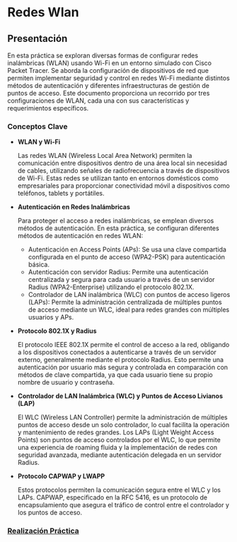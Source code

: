 # Redes Wlan

## Presentación

En esta práctica se exploran diversas formas de configurar redes inalámbricas (WLAN) usando Wi-Fi en un entorno simulado con Cisco Packet Tracer. Se aborda la configuración de dispositivos de red que permiten implementar seguridad y control en redes Wi-Fi mediante distintos métodos de autenticación y diferentes infraestructuras de gestión de puntos de acceso. Este documento proporciona un recorrido por tres configuraciones de WLAN, cada una con sus características y requerimientos específicos.

### Conceptos Clave

- __WLAN y Wi-Fi__

    Las redes WLAN (Wireless Local Area Network) permiten la comunicación entre dispositivos dentro de una área local sin necesidad de cables, utilizando señales de radiofrecuencia a través de dispositivos de Wi-Fi. Estas redes se utilizan tanto en entornos domésticos como empresariales para proporcionar conectividad móvil a dispositivos como teléfonos, tablets y portátiles.

- __Autenticación en Redes Inalámbricas__

    Para proteger el acceso a redes inalámbricas, se emplean diversos métodos de autenticación. En esta práctica, se configuran diferentes métodos de autenticación en redes WLAN:

    - Autenticación en Access Points (APs): Se usa una clave compartida configurada en el punto de acceso (WPA2-PSK) para autenticación básica.
   -  Autenticación con servidor Radius: Permite una autenticación centralizada y segura para cada usuario a través de un servidor Radius (WPA2-Enterprise) utilizando el protocolo 802.1X.
   -  Controlador de LAN inalámbrica (WLC) con puntos de acceso ligeros (LAPs): Permite la administración centralizada de múltiples puntos de acceso mediante un WLC, ideal para redes grandes con múltiples usuarios y APs.

- __Protocolo 802.1X y Radius__

    El protocolo IEEE 802.1X permite el control de acceso a la red, obligando a los dispositivos conectados a autenticarse a través de un servidor externo, generalmente mediante el protocolo Radius. Esto permite una autenticación por usuario más segura y controlada en comparación con métodos de clave compartida, ya que cada usuario tiene su propio nombre de usuario y contraseña.

- __Controlador de LAN Inalámbrica (WLC) y Puntos de Acceso Livianos (LAP)__

    El WLC (Wireless LAN Controller) permite la administración de múltiples puntos de acceso desde un solo controlador, lo cual facilita la operación y mantenimiento de redes grandes. Los LAPs (Light Weight Access Points) son puntos de acceso controlados por el WLC, lo que permite una experiencia de roaming fluida y la implementación de redes con seguridad avanzada, mediante autenticación delegada en un servidor Radius.

- __Protocolo CAPWAP y LWAPP__

    Estos protocolos permiten la comunicación segura entre el WLC y los LAPs. CAPWAP, especificado en la RFC 5416, es un protocolo de encapsulamiento que asegura el tráfico de control entre el controlador y los puntos de acceso.

### [Realización Práctica](EjemploWlan.md)